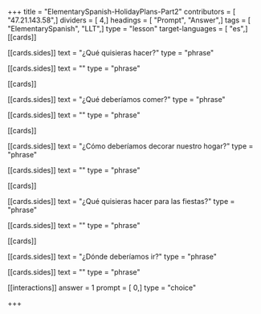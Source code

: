 +++
title = "ElementarySpanish-HolidayPlans-Part2"
contributors = [ "47.21.143.58",]
dividers = [ 4,]
headings = [ "Prompt", "Answer",]
tags = [ "ElementarySpanish", "LLT",]
type = "lesson"
target-languages = [ "es",]
[[cards]]

[[cards.sides]]
text = "¿Qué quisieras hacer?"
type = "phrase"

[[cards.sides]]
text = ""
type = "phrase"

[[cards]]

[[cards.sides]]
text = "¿Qué deberíamos comer?"
type = "phrase"

[[cards.sides]]
text = ""
type = "phrase"

[[cards]]

[[cards.sides]]
text = "¿Cómo deberíamos decorar nuestro hogar?"
type = "phrase"

[[cards.sides]]
text = ""
type = "phrase"

[[cards]]

[[cards.sides]]
text = "¿Qué quisieras hacer para las fiestas?"
type = "phrase"

[[cards.sides]]
text = ""
type = "phrase"

[[cards]]

[[cards.sides]]
text = "¿Dónde deberíamos ir?"
type = "phrase"

[[cards.sides]]
text = ""
type = "phrase"

[[interactions]]
answer = 1
prompt = [ 0,]
type = "choice"

+++

